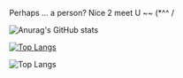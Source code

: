 Perhaps ... a person?
Nice 2 meet U ~~ (*^^ /
<!---
CookieFNP/CookieFNP is a ✨ special ✨ repository because its `README.md` (this file) appears on your GitHub profile.
You can click the Preview link to take a look at your changes.
--->

![Anurag's GitHub stats](https://github-readme-stats.vercel.app/api?username=CookieFNP&show_icons=true&bg_color=00000000)

[![Top Langs](https://github-readme-stats.vercel.app/api/top-langs/?username=CookieFNP)](https://github.com/anuraghazra/github-readme-stats)


![Top Langs](https://github-readme-stats.vercel.app/api/top-langs/?username=CookieFNP)
